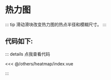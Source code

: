 <script setup>
import Map from './index.vue'
</script>
# 热力图

::: tip
滑动滑块改变热力图的热点半径和模糊尺寸。
:::

<Map />

## 代码如下:

::: details 点我查看代码

<<< @/others/heatmap/index.vue

:::
